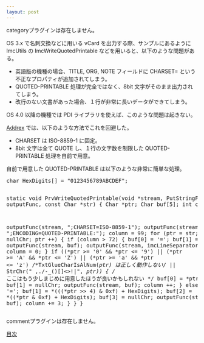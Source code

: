 ```yaml
---
layout: post
---
```

<p><span class="error">categoryプラグインは存在しません。</span></p>
<p>OS 3.x で名刺交換などに用いる vCard を出力する際、サンプルにあるように ImcUtils の ImcWriteQuotedPrintable などを用いると、以下のような問題がある。</p>
<ul>
<li>英語版の機種の場合、TITLE, ORG, NOTE フィールドに CHARSET= という不正なプロパティが追加されてしまう。</li>
<li>QUOTED-PRINTABLE 処理が完全ではなく、8bit 文字がそのまま出力されてしまう。</li>
<li>改行のない文書があった場合、１行が非常に長いデータができてしまう。</li>
</ul>
<p>OS 4.0 以降の機種では PDI ライブラリを使えば、このような問題は起きない。</p>
<p><a href="/?page=Addrex" class="wikipage">Addrex</a> では、以下のような方法でこれを回避した。</p>
<ul>
<li>CHARSET は ISO-8859-1 に固定。</li>
<li>8bit 文字は全て QUOTE し、１行の文字数を制限した QUOTED-PRINTABLE 処理を自前で用意。</li>
</ul>
<p>自前で用意した QUOTED-PRINTABLE は以下のような非常に簡単な処理。</p>
<pre>char HexDigits[] = &quot;0123456789ABCDEF&quot;;

static void PrvWriteQuotedPrintable(void *stream, PutStringF outputFunc, const Char *str) {
 Char *ptr;
 Char buf[5];
 int column;

 outputFunc(stream, &quot;;CHARSET=ISO-8859-1&quot;);
 outputFunc(stream, &quot;;ENCODING=QUOTED-PRINTABLE:&quot;);
 column = 99;
 for (ptr = str; *ptr != nullChr; ptr ++) {
   if (column &gt; 72) {
     buf[0] = '=';
     buf[1] = nullChr;
     outputFunc(stream, buf);
     outputFunc(stream, imcLineSeparatorString);
     column = 0;
   }
   if ((*ptr &gt;= '0' &amp;&amp; *ptr &lt;= '9') || (*ptr &gt;= 'A' &amp;&amp; *ptr &lt;= 'Z') || (*ptr &gt;= 'a' &amp;&amp; *ptr &lt;= 'z') /*TxtGlueCharIsAlNum(*ptr) は正しく動作しない*/
     || StrChr(&quot; ,./-_()[]&lt;&gt;!|&quot;, *ptr)) { /* ここはもう少しまじめに用意したほうが良いかもしれない */
     buf[0] = *ptr;
     buf[1] = nullChr;
     outputFunc(stream, buf);
     column ++;
   } else {
     buf[0] = '=';
     buf[1] = *(((*ptr &gt;&gt; 4) &amp; 0xf) + HexDigits);
     buf[2] = *((*ptr &amp; 0xf) + HexDigits);
     buf[3] = nullChr;
     outputFunc(stream, buf);
     column += 3;
   }
 }
}
</pre>
<p><span class="error">commentプラグインは存在しません。</span> </p>
<p><a href="/?page=Palm+Tips" class="wikipage">目次</a></p>

